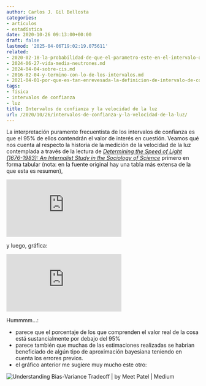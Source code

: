 ```yaml
---
author: Carlos J. Gil Bellosta
categories:
- artículos
- estadística
date: 2020-10-26 09:13:00+00:00
draft: false
lastmod: '2025-04-06T19:02:19.075611'
related:
- 2020-02-18-la-probabilidad-de-que-el-parametro-este-en-el-intervalo-de-confianza-es-95.md
- 2024-06-27-vida-media-neutrones.md
- 2024-04-04-sobre-cis.md
- 2016-02-04-y-termino-con-lo-de-los-intervalos.md
- 2021-04-01-por-que-es-tan-enrevesada-la-definicion-de-intervalo-de-confianza.md
tags:
- física
- intervalos de confianza
- luz
title: Intervalos de confianza y la velocidad de la luz
url: /2020/10/26/intervalos-de-confianza-y-la-velocidad-de-la-luz/
---
```


La interpretación puramente frecuentista de los intervalos de confianza es que el 95% de ellos contendrán el valor de interés en cuestión. Veamos qué nos cuenta al respecto la historia de la medición de la velocidad de la luz contemplada a través de la lectura de _[Determining the Speed of Light (1676-1983): An Internalist Study in the Sociology of Science](https://www.cairn-int.info/article-E_ANSO_132_0359--determining-the-speed-of-light.htm#)_ primero en forma tabular (nota: en la fuente original hay una tabla más extensa de la que esta es resumen),

![Table 2](https://www.cairn-int.info/loadimg.php?FILE=E_ANSO/E_ANSO_132/E_ANSO_132_0359/E_ANSO_132_0359_img008.jpg)

y luego, gráfica:

![Figure 3](https://www.cairn-int.info/loadimg.php?FILE=E_ANSO/E_ANSO_132/E_ANSO_132_0359/E_ANSO_132_0359_img009.jpg)

Hummmm...:

* parece que el porcentaje de los que comprenden el valor real de la cosa está sustancialmente por debajo del 95%
* parece también que muchas de las estimaciones realizadas se habrían beneficiado de algún tipo de aproximación bayesiana teniendo en cuenta los errores previos.
* el gráfico anterior me sugiere muy mucho este otro:

![Understanding Bias-Variance Tradeoff | by Meet Patel | Medium](https://miro.medium.com/max/544/1*Y-yJiR0FzMgchPA-Fm5c1Q.jpeg)